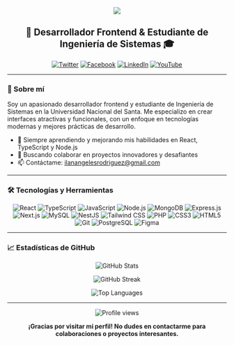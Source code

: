 <div align="center">
  <img src="https://readme-typing-svg.herokuapp.com/?lines=Bienvenido+a+mi+perfil!;Soy+Ilan+Angeles+Rodriguez&center=true&color=3498db">
</div>

<h2 align="center">💼 Desarrollador Frontend & Estudiante de Ingeniería de Sistemas 🎓</h2>

<p align="center">
  <a href="https://twitter.com/ilanangeles1282" target="_blank"><img src="https://img.shields.io/badge/Twitter-1DA1F2?style=for-the-badge&logo=twitter&logoColor=white" alt="Twitter"></a>
  <a href="https://www.facebook.com/ilan.angelesrodriguez.9" target="_blank"><img src="https://img.shields.io/badge/Facebook-1877F2?style=for-the-badge&logo=facebook&logoColor=white" alt="Facebook"></a>
  <a href="https://pe.linkedin.com/in/ilannestorangelesrodriguez" target="_blank"><img src="https://img.shields.io/badge/LinkedIn-0077B5?style=for-the-badge&logo=linkedin&logoColor=white" alt="LinkedIn"></a>
  <a href="https://www.youtube.com/@ilannestorangelesrodriguez1865" target="_blank"><img src="https://img.shields.io/badge/YouTube-FF0000?style=for-the-badge&logo=youtube&logoColor=white" alt="YouTube"></a>
</p>

---

### 🚀 Sobre mí

Soy un apasionado desarrollador frontend y estudiante de Ingeniería de Sistemas en la Universidad Nacional del Santa. Me especializo en crear interfaces atractivas y funcionales, con un enfoque en tecnologías modernas y mejores prácticas de desarrollo.

- 🌱 Siempre aprendiendo y mejorando mis habilidades en React, TypeScript y Node.js
- 👯 Buscando colaborar en proyectos innovadores y desafiantes
- 📫 Contáctame: ilanangelesrodriguez@gmail.com
---

### 🛠️ Tecnologías y Herramientas

<p align="center">
  <img src="https://img.shields.io/badge/React-20232A?style=for-the-badge&logo=react&logoColor=61DAFB" alt="React">
  <img src="https://img.shields.io/badge/TypeScript-007ACC?style=for-the-badge&logo=typescript&logoColor=white" alt="TypeScript">
  <img src="https://img.shields.io/badge/JavaScript-F7DF1E?style=for-the-badge&logo=javascript&logoColor=black" alt="JavaScript">
  <img src="https://img.shields.io/badge/Node.js-43853D?style=for-the-badge&logo=node.js&logoColor=white" alt="Node.js">
  <img src="https://img.shields.io/badge/MongoDB-47A248?style=for-the-badge&logo=mongodb&logoColor=white" alt="MongoDB">
  <img src="https://img.shields.io/badge/Express.js-000000?style=for-the-badge&logo=express&logoColor=white" alt="Express.js">
  <img src="https://img.shields.io/badge/Next.js-000000?style=for-the-badge&logo=next.js&logoColor=white" alt="Next.js">
  <img src="https://img.shields.io/badge/MySQL-4479A1?style=for-the-badge&logo=mysql&logoColor=white" alt="MySQL">
  <img src="https://img.shields.io/badge/NestJS-E0234E?style=for-the-badge&logo=nestjs&logoColor=white" alt="NestJS">
  <img src="https://img.shields.io/badge/TailwindCSS-06B6D4?style=for-the-badge&logo=tailwindcss&logoColor=white" alt="Tailwind CSS">
  <img src="https://img.shields.io/badge/PHP-777BB4?style=for-the-badge&logo=php&logoColor=white" alt="PHP">
  <img src="https://img.shields.io/badge/CSS3-1572B6?style=for-the-badge&logo=css3&logoColor=white" alt="CSS3">
  <img src="https://img.shields.io/badge/HTML5-E34F26?style=for-the-badge&logo=html5&logoColor=white" alt="HTML5">
  <img src="https://img.shields.io/badge/Git-F05032?style=for-the-badge&logo=git&logoColor=white" alt="Git">
  <img src="https://img.shields.io/badge/PostgreSQL-316192?style=for-the-badge&logo=postgresql&logoColor=white" alt="PostgreSQL">
  <img src="https://img.shields.io/badge/Figma-F24E1E?style=for-the-badge&logo=figma&logoColor=white" alt="Figma">
</p>


---

### 📈 Estadísticas de GitHub

<p align="center">
  <img src="https://github-readme-stats.vercel.app/api?username=ilanangelesrodriguez&show_icons=true&theme=tokyonight" alt="GitHub Stats">
</p>

<p align="center">
  <img src="https://github-readme-streak-stats.herokuapp.com/?user=ilanangelesrodriguez&theme=tokyonight" alt="GitHub Streak">
</p>

<p align="center">
  <img src="https://github-readme-stats.vercel.app/api/top-langs/?username=ilanangelesrodriguez&layout=compact&theme=tokyonight" alt="Top Languages">
</p>

---

<div align="center">
  <img src="https://komarev.com/ghpvc/?username=ilanangelesrodriguez&color=3498db" alt="Profile views">
</div>

<div align="center">
  
  **¡Gracias por visitar mi perfil! No dudes en contactarme para colaboraciones o proyectos interesantes.**

</div>
